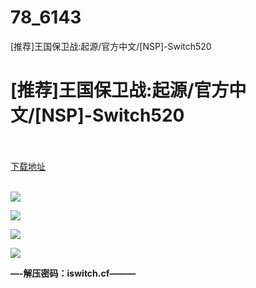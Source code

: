 # 78_6143
[推荐]王国保卫战:起源/官方中文/[NSP]-Switch520
# [推荐]王国保卫战:起源/官方中文/[NSP]-Switch520
 <br/></br>
[下载地址](https://www.switch520.cc/article/6143 "下载地址")
<br/></br>

<p><span><strong><img src="https://www.switch520.cc/muke_img/upload_art_editor_20200920-1_4f973c71fbf4b64bd041bd75e68f4fe1.jpg"></strong></span></p>
<p><span><strong><img src="https://www.switch520.cc/muke_img/upload_art_editor_20200920-1_6636d2a50e207ee04a35f1a13017dec6.jpg"></strong></span></p>
<p><span><strong><img src="https://www.switch520.cc/muke_img/upload_art_editor_20200920-1_907e23a60a6516a32c46da236d74b625.jpg"></strong></span></p>
<p><span><strong><img src="https://www.switch520.cc/muke_img/upload_art_editor_20200920-1_53e7d8d84d03633821cb1851ea959e5a.jpg"></strong></span></p>
<p></p>
<p><span><strong>—-解压密码：iswitch.cf———</strong></span></p>
